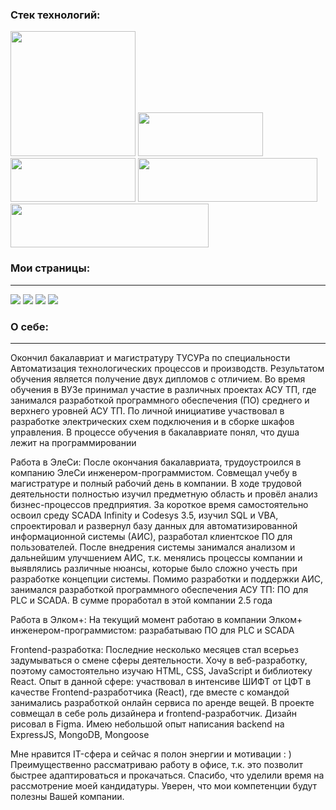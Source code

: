 
### Cтек технологий:
<p>
<img src="https://img.shields.io/badge/HTML-0D1117?style=for-the-badge&logo=HTML5&logoColor=red" width="200"/> <img src="https://img.shields.io/badge/CSS-0D1117?style=for-the-badge&logo=CSS3&logoColor=7473c9" width="200" height="70"/> <img src="https://img.shields.io/badge/SCSS-0D1117?style=for-the-badge&logo=Sass&logoColor=7473c9" width="200" height="70"/> <img src="https://img.shields.io/badge/JavaScript-0D1117?style=for-the-badge&logo=JavaScript&logoColor=orange" width="287" height="70"/> <img src="https://img.shields.io/badge/React-0D1117?style=for-the-badge&logo=React&logoColor=blue" width="317" height="70"/>
</p>

### Мои страницы:
________
[<a href="mailto:kairat.kkn@mail.ru"><img src="https://img.icons8.com/fluency/48/000000/apple-mail.png"/></a>](kairat.kkn@mail.ru)
[<img src="https://img.icons8.com/fluency/48/000000/telegram-app.png"/>](
https://t.me/thenotoriousmma9)
[<img src="https://img.icons8.com/fluency/48/000000/instagram-new.png"/>](https://www.instagram.com/thenotoriousmma9/)
[<img src="https://img.icons8.com/fluency/48/000000/vk-circled.png"/>](https://vk.com/kaldar)

### О себе:
________
Окончил бакалавриат и магистратуру ТУСУРа по специальности Автоматизация технологических процессов и производств. Результатом обучения является получение двух дипломов с отличием.
Во время обучения в ВУЗе принимал участие в различных проектах АСУ ТП, где занимался разработкой программного обеспечения (ПО) среднего и верхнего уровней АСУ ТП. По личной инициативе участвовал в разработке электрических схем подключения и в сборке шкафов управления. В процессе обучения в бакалавриате понял, что душа лежит на программировании

Работа в ЭлеСи:
После окончания бакалавриата, трудоустроился в компанию ЭлеСи инженером-программистом. Совмещал учебу в магистратуре и полный рабочий день в компании. В ходе трудовой деятельности полностью изучил предметную область и провёл анализ бизнес-процессов предприятия. За короткое время самостоятельно освоил среду SCADA Infinity и Codesys 3.5, изучил SQL и VBA, спроектировал и развернул базу данных для автоматизированной информационной системы (АИС), разработал клиентское ПО для пользователей.
После внедрения системы занимался анализом и дальнейшим улучшением АИС, т.к. менялись процессы компании и выявлялись различные нюансы, которые было сложно учесть при разработке концепции системы.
Помимо разработки и поддержки АИС, занимался разработкой программного обеспечения АСУ ТП: ПО для PLC и SCADA. В сумме проработал в этой компании 2.5 года

Работа в Элком+:
На текущий момент работаю в компании Элком+ инженером-программистом: разрабатываю ПО для PLC и SCADA

Frontend-разработка:
Последние несколько месяцев стал всерьез задумываться о смене сферы деятельности. Хочу в веб-разработку, поэтому самостоятельно изучаю HTML, CSS, JavaScript и библиотеку React.
Опыт в данной сфере: участвовал в интенсиве ШИФТ от ЦФТ в качестве Frontend-разработчика (React), где вместе с командой занимались разработкой онлайн сервиса по аренде вещей. В проекте совмещал в себе роль дизайнера и frontend-разработчик. Дизайн рисовал в Figma.
Имею небольшой опыт написания backend на ExpressJS, MongoDB, Mongoose  

Мне нравится IT-сфера и сейчас я полон энергии и мотивации : ) 
Преимущественно рассматриваю работу в офисе, т.к. это позволит быстрее адаптироваться и прокачаться.
Спасибо, что уделили время на рассмотрение моей кандидатуры. Уверен, что мои компетенции будут полезны Вашей компании.
